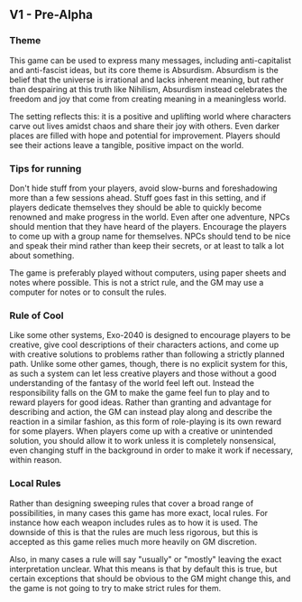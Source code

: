 ## V1 - Pre-Alpha

### Theme
This game can be used to express many messages, including anti-capitalist and anti-fascist ideas, but its core theme is Absurdism. Absurdism is the belief that the universe is irrational and lacks inherent meaning, but rather than despairing at this truth like Nihilism, Absurdism instead celebrates the freedom and joy that come from creating meaning in a meaningless world.

The setting reflects this: it is a positive and uplifting world where characters carve out lives amidst chaos and share their joy with others. Even darker places are filled with hope and potential for improvement. Players should see their actions leave a tangible, positive impact on the world.
### Tips for running
Don't hide stuff from your players, avoid slow-burns and foreshadowing more than a few sessions ahead. Stuff goes fast in this setting, and if players dedicate themselves they should be able to quickly become renowned and make progress in the world. Even after one adventure, NPCs should mention that they have heard of the players. Encourage the players to come up with a group name for themselves. NPCs should tend to be nice and speak their mind rather than keep their secrets, or at least to talk a lot about something.  

The game is preferably played without computers, using paper sheets and notes where possible. This is not a strict rule, and the GM may use a computer for notes or to consult the rules.
### Rule of Cool
Like some other systems, Exo-2040 is designed to encourage players to be creative, give cool descriptions of their characters actions, and come up with creative solutions to problems rather than following a strictly planned path. Unlike some other games, though, there is no explicit system for this, as such a system can let less creative players and those without a good understanding of the fantasy of the world feel left out. Instead the responsibility falls on the GM to make the game feel fun to play and to reward players for good ideas. Rather than granting and advantage for describing and action, the GM can instead play along and describe the reaction in a similar fashion, as this form of role-playing is its own reward for some players. When players come up with a creative or unintended solution, you should allow it to work unless it is completely nonsensical, even changing stuff in the background in order to make it work if necessary, within reason.
### Local Rules
Rather than designing sweeping rules that cover a broad range of possibilities, in many cases this game has more exact, local rules. For instance how each weapon includes rules as to how it is used. The downside of this is that the rules are much less rigorous, but this is accepted as this game relies much more heavily on GM discretion.

Also, in many cases a rule will say "usually" or "mostly" leaving the exact interpretation unclear. What this means is that by default this is true, but certain exceptions that should be obvious to the GM might change this, and the game is not going to try to make strict rules for them.
